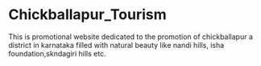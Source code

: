 # Chickballapur_Tourism
This is promotional website dedicated to the promotion of chickballapur a district in karnataka filled with natural beauty like nandi hills, isha foundation,skndagiri hills etc. 
